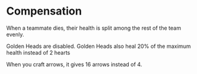 # Compensation

When a teammate dies, their health is split among the rest of the team evenly.

Golden Heads are disabled. Golden Heads also heal 20% of the maximum health instead of 2 hearts

When you craft arrows, it gives 16 arrows instead of 4.
